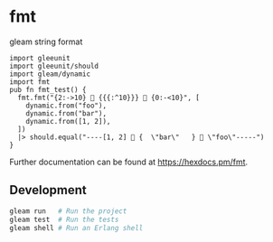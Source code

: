# fmt

gleam string format

```gleam
import gleeunit
import gleeunit/should
import gleam/dynamic
import fmt
pub fn fmt_test() {
  fmt.fmt("{2:->10} 🐖 {{{:^10}}} 💊 {0:-<10}", [
    dynamic.from("foo"),
    dynamic.from("bar"),
    dynamic.from([1, 2]),
  ])
  |> should.equal("----[1, 2] 🐖 {  \"bar\"   } 💊 \"foo\"-----")
}
```

Further documentation can be found at <https://hexdocs.pm/fmt>.

## Development

```sh
gleam run   # Run the project
gleam test  # Run the tests
gleam shell # Run an Erlang shell
```
